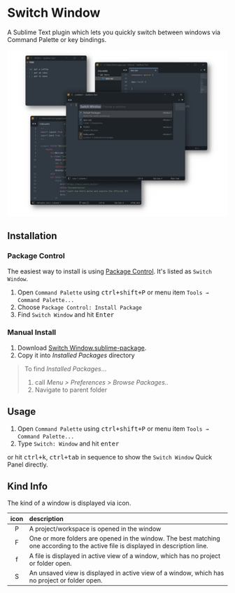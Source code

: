 # Switch Window

A Sublime Text plugin which lets you 
quickly switch between windows 
via Command Palette or key bindings.

![](preview.png)
## Installation

### Package Control

The easiest way to install is using [Package Control](https://packagecontrol.io). It's listed as `Switch Window`.

1. Open `Command Palette` using <kbd>ctrl+shift+P</kbd> or menu item `Tools → Command Palette...`
2. Choose `Package Control: Install Package`
3. Find `Switch Window` and hit <kbd>Enter</kbd>

### Manual Install

1. Download [Switch Window.sublime-package](https://github.com/SublimeText/Liquid/releases).
2. Copy it into _Installed Packages_ directory
   
> To find _Installed Packages_...
>
> 1. call _Menu > Preferences > Browse Packages.._
> 2. Navigate to parent folder

## Usage

1. Open `Command Palette` using <kbd>ctrl+shift+P</kbd> or menu item `Tools → Command Palette...`
2. Type `Switch: Window` and hit <kbd>enter</kbd>

or hit <kbd>ctrl+k</kbd>, <kbd>ctrl+tab</kbd> in sequence
to show the `Switch Window` Quick Panel directly.

## Kind Info

The kind of a window is displayed via icon.

| icon | description
|:----:|:---
| P    | A project/workspace is opened in the window
| F    | One or more folders are opened in the window. The best matching one according to the active file is displayed in description line.
| f    | A file is displayed in active view of a window, which has no project or folder open.
| S    | An unsaved view is displayed in active view of a window, which has no project or folder open.